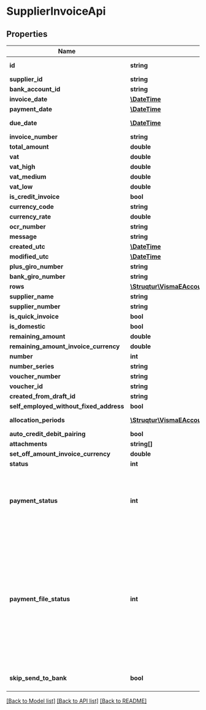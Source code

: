 # SupplierInvoiceApi

## Properties
Name | Type | Description | Notes
------------ | ------------- | ------------- | -------------
**id** | **string** | Purpose: This is automatically generated by eAccounting upon creation | [optional] 
**supplier_id** | **string** | Source: Get from /v2/suppliers. | 
**bank_account_id** | **string** |  | [optional] 
**invoice_date** | [**\DateTime**](\DateTime.md) | Format: YYYY-MM-DD | [optional] 
**payment_date** | [**\DateTime**](\DateTime.md) |  | [optional] 
**due_date** | [**\DateTime**](\DateTime.md) | Format: YYYY-MM-DD. Default: Date based on the supplier&#39;s terms of payment | [optional] 
**invoice_number** | **string** |  | 
**total_amount** | **double** |  | 
**vat** | **double** |  | [optional] 
**vat_high** | **double** | Only for Norway | [optional] 
**vat_medium** | **double** | Only for Norway | [optional] 
**vat_low** | **double** | Only for Norway | [optional] 
**is_credit_invoice** | **bool** |  | [optional] 
**currency_code** | **string** |  | [optional] 
**currency_rate** | **double** |  | [optional] 
**ocr_number** | **string** |  | [optional] 
**message** | **string** |  | [optional] 
**created_utc** | [**\DateTime**](\DateTime.md) |  | [optional] 
**modified_utc** | [**\DateTime**](\DateTime.md) |  | [optional] 
**plus_giro_number** | **string** |  | [optional] 
**bank_giro_number** | **string** |  | [optional] 
**rows** | [**\Struqtur\VismaEAccounting\Model\SupplierInvoiceRowApi[]**](SupplierInvoiceRowApi.md) |  | [optional] 
**supplier_name** | **string** |  | [optional] 
**supplier_number** | **string** |  | [optional] 
**is_quick_invoice** | **bool** |  | [optional] 
**is_domestic** | **bool** |  | [optional] 
**remaining_amount** | **double** |  | [optional] 
**remaining_amount_invoice_currency** | **double** |  | [optional] 
**number** | **int** |  | [optional] 
**number_series** | **string** |  | [optional] 
**voucher_number** | **string** |  | [optional] 
**voucher_id** | **string** |  | [optional] 
**created_from_draft_id** | **string** |  | [optional] 
**self_employed_without_fixed_address** | **bool** |  | [optional] 
**allocation_periods** | [**\Struqtur\VismaEAccounting\Model\AllocationPeriodApi[]**](AllocationPeriodApi.md) | Purpose: For create use POST /v2/allocationperiods | [optional] 
**auto_credit_debit_pairing** | **bool** |  | [optional] 
**attachments** | **string[]** |  | [optional] 
**set_off_amount_invoice_currency** | **double** |  | [optional] 
**status** | **int** | 0 &#x3D; Draft, 1 &#x3D; Normal, 2 &#x3D; Deleted | [optional] 
**payment_status** | **int** | Unpaid &#x3D; 3, PartiallyPaidOverDue &#x3D; 4, PartiallyPaid &#x3D; 5, Paid &#x3D; 6, OverDue &#x3D; 7, NotExportedToPaymentFile &#x3D; 8,  PaidInBank &#x3D; 9, NotSentToBank &#x3D; 10, AwaitingSigning &#x3D; 11, CancellationRequestSentToBank &#x3D; 12, PaymentCancelled &#x3D; 13,  RejectedPayment &#x3D; 14, SentToBank &#x3D; 15, ReceivedByBank &#x3D; 16, PaymentExported &#x3D; 17 | [optional] 
**payment_file_status** | **int** | NoPaymentNecessary &#x3D; 0, ReadyForAutomaticBankIntegration &#x3D; 11, PaymentCreated &#x3D; 12, PaymentReceivedByAutoPay &#x3D; 13, PaymentSentToBank &#x3D; 19, PaymentReceivedByBank &#x3D; 20,  ReadyForManualPaymentFileExport &#x3D; 21, ReadyForManualPaymentFileExportForeign &#x3D; 22, ManualPaymentFileExported &#x3D; 29, PaymentPaidInBank &#x3D; 30, ReadyForDeferredAutomaticBankIntegration &#x3D; 31,  AwaitsSigning &#x3D; 40, Signed &#x3D; 41, PaymentRejectedByBank &#x3D; 42, PaymentCancelledInBank &#x3D; 43, PaymentCancelledInAutopay &#x3D; 44, PaymentCancellationRequestSent &#x3D; 45, FailedToSendToBank &#x3D; 100 | [optional] 
**skip_send_to_bank** | **bool** | Use when invoice is paid manually, won&#39;t be sent to the bank. Only has affect on active bank integration | [optional] 

[[Back to Model list]](../README.md#documentation-for-models) [[Back to API list]](../README.md#documentation-for-api-endpoints) [[Back to README]](../README.md)


